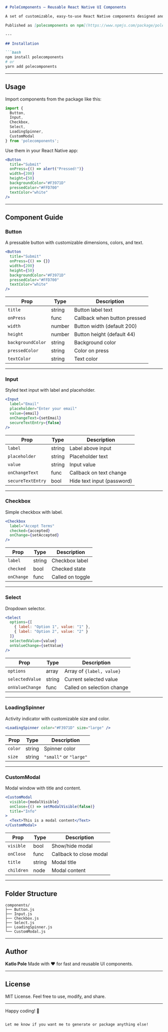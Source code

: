 ````md
# PoleComponents — Reusable React Native UI Components

A set of customizable, easy-to-use React Native components designed and built by **Katlo Pole** to help you build apps faster. Perfect for hackathons, prototypes, or any React Native project.

Published as [polecomponents on npm](https://www.npmjs.com/package/polecomponents)

---

## Installation

```bash
npm install polecomponents
# or
yarn add polecomponents
````

---

## Usage

Import components from the package like this:

```js
import {
  Button,
  Input,
  Checkbox,
  Select,
  LoadingSpinner,
  CustomModal
} from 'polecomponents';
```

Use them in your React Native app:

```jsx
<Button
  title="Submit"
  onPress={() => alert("Pressed!")}
  width={200}
  height={50}
  backgroundColor="#F3971D"
  pressedColor="#FFD700"
  textColor="white"
/>
```

---

## Component Guide

### Button

A pressable button with customizable dimensions, colors, and text.

```jsx
<Button
  title="Submit"
  onPress={() => {}}
  width={200}
  height={50}
  backgroundColor="#F3971D"
  pressedColor="#FFD700"
  textColor="white"
/>
```

| Prop              | Type   | Description                  |
| ----------------- | ------ | ---------------------------- |
| `title`           | string | Button label text            |
| `onPress`         | func   | Callback when button pressed |
| `width`           | number | Button width (default 200)   |
| `height`          | number | Button height (default 44)   |
| `backgroundColor` | string | Background color             |
| `pressedColor`    | string | Color on press               |
| `textColor`       | string | Text color                   |

---

### Input

Styled text input with label and placeholder.

```jsx
<Input
  label="Email"
  placeholder="Enter your email"
  value={email}
  onChangeText={setEmail}
  secureTextEntry={false}
/>
```

| Prop              | Type   | Description                |
| ----------------- | ------ | -------------------------- |
| `label`           | string | Label above input          |
| `placeholder`     | string | Placeholder text           |
| `value`           | string | Input value                |
| `onChangeText`    | func   | Callback on text change    |
| `secureTextEntry` | bool   | Hide text input (password) |

---

### Checkbox

Simple checkbox with label.

```jsx
<Checkbox
  label="Accept Terms"
  checked={accepted}
  onChange={setAccepted}
/>
```

| Prop       | Type   | Description      |
| ---------- | ------ | ---------------- |
| `label`    | string | Checkbox label   |
| `checked`  | bool   | Checked state    |
| `onChange` | func   | Called on toggle |

---

### Select

Dropdown selector.

```jsx
<Select
  options={[
    { label: "Option 1", value: "1" },
    { label: "Option 2", value: "2" }
  ]}
  selectedValue={value}
  onValueChange={setValue}
/>
```

| Prop            | Type   | Description                |
| --------------- | ------ | -------------------------- |
| `options`       | array  | Array of `{label, value}`  |
| `selectedValue` | string | Current selected value     |
| `onValueChange` | func   | Called on selection change |

---

### LoadingSpinner

Activity indicator with customizable size and color.

```jsx
<LoadingSpinner color="#F3971D" size="large" />
```

| Prop    | Type   | Description            |
| ------- | ------ | ---------------------- |
| `color` | string | Spinner color          |
| `size`  | string | `"small"` or `"large"` |

---

### CustomModal

Modal window with title and content.

```jsx
<CustomModal
  visible={modalVisible}
  onClose={() => setModalVisible(false)}
  title="Info"
>
  <Text>This is a modal content</Text>
</CustomModal>
```

| Prop       | Type   | Description             |
| ---------- | ------ | ----------------------- |
| `visible`  | bool   | Show/hide modal         |
| `onClose`  | func   | Callback to close modal |
| `title`    | string | Modal title             |
| `children` | node   | Modal content           |

---

## Folder Structure

```
components/
├── Button.js
├── Input.js
├── Checkbox.js
├── Select.js
├── LoadingSpinner.js
└── CustomModal.js
```

---

## Author

**Katlo Pole**
Made with ❤️ for fast and reusable UI components.

---

## License

MIT License. Feel free to use, modify, and share.

---

Happy coding! 🚀

```

Let me know if you want me to generate or package anything else!
```
